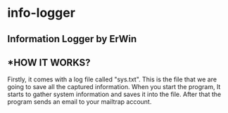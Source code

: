 # info-logger
Information Logger by ErWin
----------------------------
*HOW IT WORKS?
--------------
Firstly, it comes with a log file called "sys.txt". This is the file that we are going to save all the captured information.
When you start the program, It starts to gather system information and saves it into the file. After that the program sends an email
to your mailtrap account.
